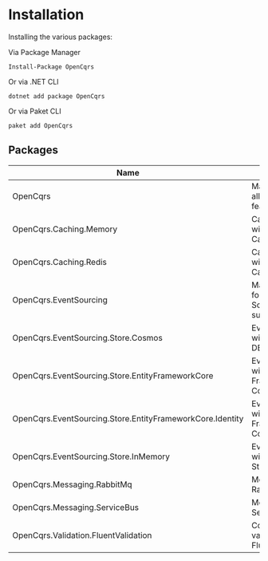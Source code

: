 # Installation

Installing the various packages:

Via Package Manager

    Install-Package OpenCqrs
   
Or via .NET CLI

    dotnet add package OpenCqrs
    
Or via Paket CLI

    paket add OpenCqrs

## Packages

| Name                                                      | Description                                        |
|-----------------------------------------------------------|----------------------------------------------------|
| OpenCqrs                                                  | Main package, all mediator features                |
| OpenCqrs.Caching.Memory                                   | Cache queries with Memory Cache                    |
| OpenCqrs.Caching.Redis                                    | Cache queries with Redis Cache                     |
| OpenCqrs.EventSourcing                                    | Main package for Event Sourcing support            |
| OpenCqrs.EventSourcing.Store.Cosmos                       | Event Sourcing with Cosmos DB                      |
| OpenCqrs.EventSourcing.Store.EntityFrameworkCore          | Event Sourcing with Entity Framework Core          |
| OpenCqrs.EventSourcing.Store.EntityFrameworkCore.Identity | Event Sourcing with Entity Framework Core Identity |
| OpenCqrs.EventSourcing.Store.InMemory | Event Sourcing with InMemory Storage               |
| OpenCqrs.Messaging.RabbitMq                               | Messaging with RabbitMQ                            |
| OpenCqrs.Messaging.ServiceBus                             | Messaging with Service Bus                         |
| OpenCqrs.Validation.FluentValidation                      | Command validation with FluentValidation           |
